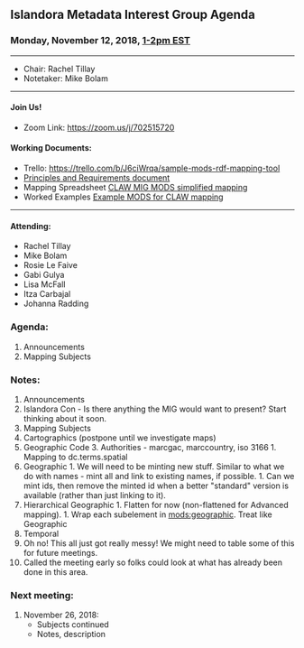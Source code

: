 ## Islandora Metadata Interest Group Agenda
### Monday, November 12, 2018, [1-2pm EST](http://www.thetimezoneconverter.com/?t=1%20pm&tz=Toronto&)

---
* Chair: Rachel Tillay
* Notetaker: Mike Bolam
---

#### Join Us!
* Zoom Link: https://zoom.us/j/702515720

#### Working Documents:
* Trello: https://trello.com/b/J6ciWrqa/sample-mods-rdf-mapping-tool
* [Principles and Requirements document](https://docs.google.com/document/d/19c58eqejuB3MhY-lS8o8QW0naM_R3GusD23aQ3dwusw/edit?usp=sharing)
* Mapping Spreadsheet [CLAW MIG MODS simplified mapping](https://docs.google.com/spreadsheets/d/18u2qFJ014IIxlVpM3JXfDEFccwBZcoFsjbBGpvL0jJI/edit#gid=0)
* Worked Examples [Example MODS for CLAW mapping](https://docs.google.com/spreadsheets/d/1C2Xie7HUDSgRT5v4ldoJvlNdoXz2GHAPvL3PE3TOKW8/edit#gid=1829081124)
---

#### Attending:
* Rachel Tillay
* Mike Bolam
* Rosie Le Faive
* Gabi Gulya
* Lisa McFall
* Itza Carbajal
* Johanna Radding

### Agenda:
1. Announcements
1. Mapping Subjects

### Notes:
1. Announcements
  2. Islandora Con - Is there anything the MIG would want to present? Start thinking about it soon.
1. Mapping Subjects
  2. Cartographics (postpone until we investigate maps)
  2. Geographic Code
    3. Authorities - marcgac, marccountry, iso 3166
    1. Mapping to dc.terms.spatial 
  1. Geographic
    1. We will need to be minting new stuff. Similar to what we do with names - mint all and link to existing names, if possible.
    1. Can we mint ids, then remove the minted id when a better "standard" version is available (rather than just linking to it).
  1. Hierarchical Geographic
    1. Flatten for now (non-flattened for Advanced mapping).
    1. Wrap each subelement in <mods:geographic>. Treat like Geographic
  1. Temporal
1. Oh no! This all just got really messy! We might need to table some of this for future meetings.
  1. Called the meeting early so folks could look at what has already been done in this area.

### Next meeting:
1. November 26, 2018: 
   * Subjects continued
   * Notes, description
